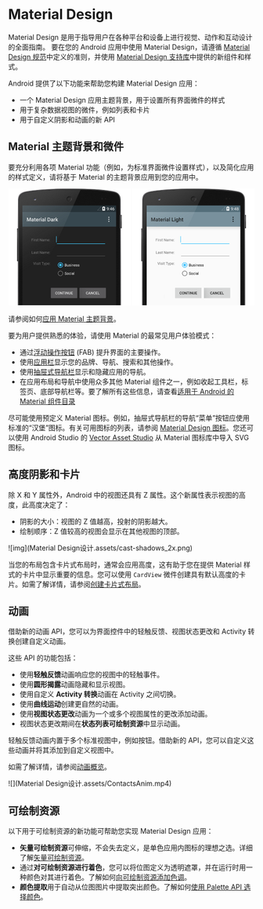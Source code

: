 # Material Design

Material Design 是用于指导用户在各种平台和设备上进行视觉、动作和互动设计的全面指南。 要在您的 Android 应用中使用 Material Design，请遵循 [Material Design 规范](https://material.io/guidelines/)中定义的准则，并使用 [Material Design 支持库](https://developer.android.google.cn/topic/libraries/support-library/features#material-design)中提供的新组件和样式。

Android 提供了以下功能来帮助您构建 Material Design 应用：

* 一个 Material Design 应用主题背景，用于设置所有界面微件的样式
* 用于复杂数据视图的微件，例如列表和卡片
* 用于自定义阴影和动画的新 API

## Material 主题背景和微件

要充分利用各项 Material 功能（例如，为标准界面微件设置样式），以及简化应用的样式定义，请将基于 Material 的主题背景应用到您的应用中。

<img src="Material Design设计.assets/MaterialDark-20200604105122129.png" alt="img" style="zoom:50%;" />

<img src="Material Design设计.assets/MaterialLight.png" alt="img" style="zoom:50%;" />

请参阅如何[应用 Material 主题背景](https://developer.android.google.cn/guide/topics/ui/look-and-feel/themes#MaterialTheme)。

要为用户提供熟悉的体验，请使用 Material 的最常见用户体验模式：

* 通过[浮动操作按钮](https://developer.android.google.cn/guide/topics/ui/floating-action-button) (FAB) 提升界面的主要操作。
* 使用[应用栏](https://developer.android.google.cn/training/appbar)显示您的品牌、导航、搜索和其他操作。
* 使用[抽屉式导航栏](https://developer.android.google.cn/training/implementing-navigation/nav-drawer)显示和隐藏应用的导航。
* 在应用布局和导航中使用众多其他 Material 组件之一，例如收起工具栏，标签页、底部导航栏等。要了解所有这些信息，请查看[适用于 Android 的 Material 组件目录](https://material.io/components/android/catalog/)

尽可能使用预定义 Material 图标。例如，抽屉式导航栏的导航“菜单”按钮应使用标准的“汉堡”图标。有关可用图标的列表，请参阅 [Material Design 图标](https://material.io/icons/)。您还可以使用 Android Studio 的 [Vector Asset Studio](https://developer.android.google.cn/studio/write/vector-asset-studio#importing) 从 Material 图标库中导入 SVG 图标。

## 高度阴影和卡片

除 X 和 Y 属性外，Android 中的视图还具有 Z 属性。这个新属性表示视图的高度，此高度决定了：

* 阴影的大小：视图的 Z 值越高，投射的阴影越大。
* 绘制顺序：Z 值较高的视图会显示在其他视图的顶部。

![img](Material Design设计.assets/cast-shadows_2x.png)

当您的布局包含卡片式布局时，通常会应用高度，这有助于您在提供 Material 样式的卡片中显示重要的信息。您可以使用 `CardView` 微件创建具有默认高度的卡片。如需了解详情，请参阅[创建卡片式布局](https://developer.android.google.cn/guide/topics/ui/layout/cardview)。

## 动画

借助新的动画 API，您可以为界面控件中的轻触反馈、视图状态更改和 Activity 转换创建自定义动画。

这些 API 的功能包括：

* 使用**轻触反馈**动画响应您的视图中的轻触事件。
* 使用**圆形揭露**动画隐藏和显示视图。
* 使用自定义 **Activity 转换**动画在 Activity 之间切换。
* 使用**曲线运动**创建更自然的动画。
* 使用**视图状态更改**动画为一个或多个视图属性的更改添加动画。
* 视图状态更改期间在**状态列表可绘制资源**中显示动画。

轻触反馈动画内置于多个标准视图中，例如按钮。借助新的 API，您可以自定义这些动画并将其添加到自定义视图中。

如需了解详情，请参阅[动画概览](https://developer.android.google.cn/training/animation/overview)。

![](Material Design设计.assets/ContactsAnim.mp4)

## 可绘制资源

以下用于可绘制资源的新功能可帮助您实现 Material Design 应用：

* **矢量可绘制资源**可伸缩，不会失去定义，是单色应用内图标的理想之选。详细了解[矢量可绘制资源](https://developer.android.google.cn/guide/topics/graphics/vector-drawable-resources)。
* 通过**对可绘制资源进行着色**，您可以将位图定义为透明遮罩，并在运行时用一种颜色对其进行着色。了解如何[向可绘制资源添加色调](https://developer.android.google.cn/guide/topics/graphics/2d-graphics#DrawableTint)。
* **颜色提取**用于自动从位图图片中提取突出颜色。了解如何[使用 Palette API 选择颜色](https://developer.android.google.cn/training/material/palette-colors)。